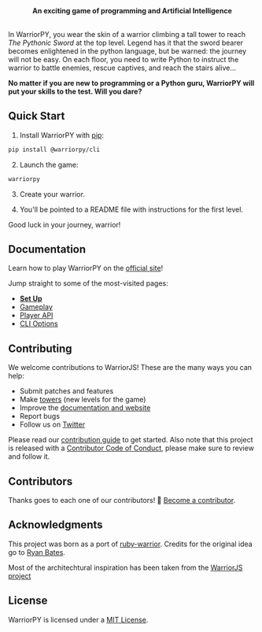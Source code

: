 <!-- <div align="center">
  <a href="https://warrior.js.org">
    <img alt="WarriorJS Banner" title="WarriorJS" src="logo/warriorjs-banner-dark.png?raw=true">
  </a>
</div> -->

<!-- <br /> -->

<div align="center">
  <strong>An exciting game of programming and Artificial Intelligence</strong>
</div>

<br />

<!-- <div align="center">
  <a href="https://circleci.com/gh/olistic/warriorjs">
    <img alt="CircleCI" src="https://img.shields.io/circleci/project/github/olistic/warriorjs/master.svg?style=flat-square">
  </a>
  <a href="https://codecov.io/gh/olistic/warriorjs">
    <img alt="Codecov" src="https://img.shields.io/codecov/c/github/olistic/warriorjs.svg?style=flat-square">
  </a>
  <a href="https://twitter.com/warrior_js">
    <img alt="Follow+WarriorJS+on+Twitter" src="https://img.shields.io/twitter/follow/warrior_js.svg?label=follow+warriorjs&style=flat-square">
  </a>
  <a href="https://spectrum.chat/warriorjs">
    <img alt="Join+WarriorJS+on+Spectrum" src="https://img.shields.io/badge/join_the_community-on_spectrum-7b16ff.svg?style=flat-square">
  </a>
</div>

<br /> -->

In WarriorPY, you wear the skin of a warrior climbing a tall tower to reach _The
Pythonic Sword_ at the top level. Legend has it that the sword bearer becomes
enlightened in the python language, but be warned: the journey will not be
easy. On each floor, you need to write Python to instruct the warrior to
battle enemies, rescue captives, and reach the stairs alive...

**No matter if you are new to programming or a Python guru, WarriorPY will
put your skills to the test. Will you dare?**

## Quick Start

1.  Install WarriorPY with [pip](https://pypi.org):

```sh
pip install @warriorpy/cli
```

2.  Launch the game:

```sh
warriorpy
```

3.  Create your warrior.

4.  You'll be pointed to a README file with instructions for the first level.

Good luck in your journey, warrior!

## Documentation

Learn how to play WarriorPY on the [official site](https://warriorpy.github.io)!

Jump straight to some of the most-visited pages:

- [**Set Up**](https://warriorpy.github.io/docs/set-up)
- [Gameplay](https://warriorpy.github.io/docs/gameplay)
- [Player API](https://warriorpy.github.io/docs/space-api)
- [CLI Options](https://warriorpy.github.io/docs/cli-options)

<!-- ## Preview

![WarriorJS Preview](https://user-images.githubusercontent.com/5600126/40150855-8b2acdd2-5952-11e8-9034-00dcee0c4c2c.gif)

> WarriorJS launched from the
> [Integrated Terminal](https://code.visualstudio.com/docs/editor/integrated-terminal)
> in [VS Code](https://code.visualstudio.com). To the left, `Player.js`, and to
> the right, a
> [Markdown Preview](https://code.visualstudio.com/docs/languages/markdown#_markdown-preview)
> of `README.md`. -->

## Contributing

We welcome contributions to WarriorJS! These are the many ways you can help:

- Submit patches and features
- Make [towers](https://warriorpy.github.io/docs/towers.html) (new levels for the
  game)
- Improve the [documentation and website](https://warriorpy.github.io)
- Report bugs
- Follow us on [Twitter](https://twitter.com/warrior_py)
<!-- - And [donate financially](https://opencollective.com/warriorpy)! -->

Please read our [contribution guide](CONTRIBUTING.md) to get started. Also note
that this project is released with a
[Contributor Code of Conduct](CODE_OF_CONDUCT.md), please make sure to review
and follow it.

## Contributors

Thanks goes to each one of our contributors! :pray:
[Become a contributor](CONTRIBUTING.md).

<!-- <a href="https://github.com/olistic/warriorjs/graphs/contributors"><img src="https://opencollective.com/warriorjs/contributors.svg?width=890&button=false" /></a> -->

<!-- ## Backers

Support us with a monthly donation and help us continue our activities!
[Become a backer](https://opencollective.com/warriorjs#backers).

<a href="https://opencollective.com/warriorjs#backers"><img src="https://opencollective.com/warriorjs/backers.svg?width=890" /></a> -->

<!-- ## Sponsors

Become a sponsor and get your logo here and on the
[official site](https://warrior.js.org)!
[Become a sponsor](https://opencollective.com/warriorjs#sponsors).

<a href="https://opencollective.com/warriorjs#sponsors"><img src="https://opencollective.com/warriorjs/sponsors.svg?width=890" /></a> -->

## Acknowledgments

This project was born as a port of
[ruby-warrior](https://github.com/ryanb/ruby-warrior). Credits for the original
idea go to [Ryan Bates](https://github.com/ryanb).

Most of the architechtural inspiration has been taken from the [WarriorJS project](https://github.com/olistic/warriorjs)

## License

WarriorPY is licensed under a [MIT License](LICENSE).
